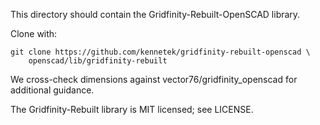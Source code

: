 This directory should contain the Gridfinity-Rebuilt-OpenSCAD library.

Clone with:
```
git clone https://github.com/kennetek/gridfinity-rebuilt-openscad \
    openscad/lib/gridfinity-rebuilt
```

We cross-check dimensions against vector76/gridfinity_openscad for additional guidance.

The Gridfinity-Rebuilt library is MIT licensed; see LICENSE.
